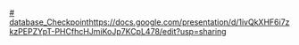 [# database_Checkpoint](https://docs.google.com/presentation/d/1ivQkXHF6i7zkzPEPZYpT-PHCfhcHJmiKoJp7KCpL478/edit?usp=sharing)https://docs.google.com/presentation/d/1ivQkXHF6i7zkzPEPZYpT-PHCfhcHJmiKoJp7KCpL478/edit?usp=sharing
